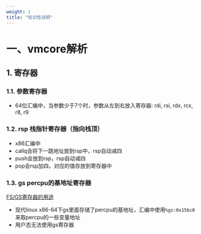 ```yaml
---
weight: 1
title: "知识性说明"
---
```


# 一、vmcore解析

## 1. 寄存器

### 1.1. 参数寄存器

- 64位汇编中，当参数少于7个时，参数从左到右放入寄存器: rdi, rsi, rdx, rcx, r8, r9

### 1.2. rsp 栈指针寄存器（指向栈顶）

- x86汇编中
- callq会将下一跳地址放到rsp中，rsp自动减四
- push会放到rsp，rsp自动减四
- pop会rsp加四，对应的值存放到寄存器中

### 1.3. gs percpu的基地址寄存器

[FS/GS寄存器的用途](https://zhuanlan.zhihu.com/p/435518616)

- 现代linux x86-64下gs里面存储了percpu的基地址，汇编中使用`%gs:0x15bc0`来取percpu的一些变量地址
- 用户态无法使用gs寄存器
